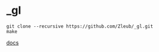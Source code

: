 # _gl

```
git clone --recursive https://github.com/Zleub/_gl.git
make
```

[docs](https://zleub.github.io/_gl/)
